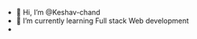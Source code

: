 - 👋 Hi, I’m @Keshav-chand
- 🌱 I’m currently learning Full stack Web development
- 

<!---
Keshav-chand/Keshav-chand is a ✨ special ✨ repository because its `README.md` (this file) appears on your GitHub profile.
You can click the Preview link to take a look at your changes.
--->
